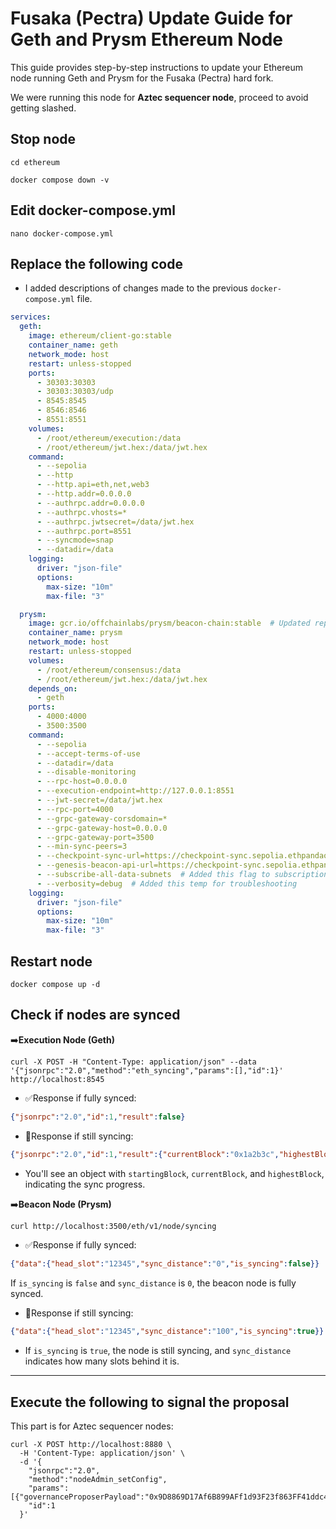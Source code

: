 # Fusaka (Pectra) Update Guide for Geth and Prysm Ethereum Node

This guide provides step-by-step instructions to update your Ethereum node running Geth and Prysm for the Fusaka (Pectra) hard fork.

We were running this node for **Aztec sequencer node**, proceed to avoid getting slashed.

## Stop node
```
cd ethereum
```
```
docker compose down -v
```

## Edit docker-compose.yml
```
nano docker-compose.yml
```

## Replace the following code
* I added descriptions of changes made to the previous `docker-compose.yml` file.
```yaml
services:
  geth:
    image: ethereum/client-go:stable
    container_name: geth
    network_mode: host
    restart: unless-stopped
    ports:
      - 30303:30303
      - 30303:30303/udp
      - 8545:8545
      - 8546:8546
      - 8551:8551
    volumes:
      - /root/ethereum/execution:/data
      - /root/ethereum/jwt.hex:/data/jwt.hex
    command:
      - --sepolia
      - --http
      - --http.api=eth,net,web3
      - --http.addr=0.0.0.0
      - --authrpc.addr=0.0.0.0
      - --authrpc.vhosts=*
      - --authrpc.jwtsecret=/data/jwt.hex
      - --authrpc.port=8551
      - --syncmode=snap
      - --datadir=/data
    logging:
      driver: "json-file"
      options:
        max-size: "10m"
        max-file: "3"

  prysm:
    image: gcr.io/offchainlabs/prysm/beacon-chain:stable  # Updated repo/tag for v6.1.2+
    container_name: prysm
    network_mode: host
    restart: unless-stopped
    volumes:
      - /root/ethereum/consensus:/data
      - /root/ethereum/jwt.hex:/data/jwt.hex
    depends_on:
      - geth
    ports:
      - 4000:4000
      - 3500:3500
    command:
      - --sepolia
      - --accept-terms-of-use
      - --datadir=/data
      - --disable-monitoring
      - --rpc-host=0.0.0.0
      - --execution-endpoint=http://127.0.0.1:8551
      - --jwt-secret=/data/jwt.hex
      - --rpc-port=4000
      - --grpc-gateway-corsdomain=*
      - --grpc-gateway-host=0.0.0.0
      - --grpc-gateway-port=3500
      - --min-sync-peers=3
      - --checkpoint-sync-url=https://checkpoint-sync.sepolia.ethpandaops.io
      - --genesis-beacon-api-url=https://checkpoint-sync.sepolia.ethpandaops.io
      - --subscribe-all-data-subnets  # Added this flag to subscription for supernode
      - --verbosity=debug  # Added this temp for troubleshooting
    logging:
      driver: "json-file"
      options:
        max-size: "10m"
        max-file: "3"
```

## Restart node
```
docker compose up -d
```



## Check if nodes are synced
➡️**Execution Node (Geth)**
```
curl -X POST -H "Content-Type: application/json" --data '{"jsonrpc":"2.0","method":"eth_syncing","params":[],"id":1}' http://localhost:8545
```
* ✅Response if fully synced:
```json
{"jsonrpc":"2.0","id":1,"result":false}
```
* 🚫Response if still syncing:
```json
{"jsonrpc":"2.0","id":1,"result":{"currentBlock":"0x1a2b3c","highestBlock":"0x1a2b4d","startingBlock":"0x0"}}
```
* You'll see an object with `startingBlock`, `currentBlock`, and `highestBlock`, indicating the sync progress.

➡️**Beacon Node (Prysm)**
```bash
curl http://localhost:3500/eth/v1/node/syncing
```
* ✅Response if fully synced:
```json
{"data":{"head_slot":"12345","sync_distance":"0","is_syncing":false}}
```
If `is_syncing` is `false` and `sync_distance` is `0`, the beacon node is fully synced.

* 🚫Response if still syncing:
```json
{"data":{"head_slot":"12345","sync_distance":"100","is_syncing":true}}
```
* If `is_syncing` is `true`, the node is still syncing, and `sync_distance` indicates how many slots behind it is.

---

## Execute the following to signal the proposal
This part is for Aztec sequencer nodes:
```
curl -X POST http://localhost:8880 \
  -H 'Content-Type: application/json' \
  -d '{
    "jsonrpc":"2.0",
    "method":"nodeAdmin_setConfig",
    "params":[{"governanceProposerPayload":"0x9D8869D17Af6B899AFf1d93F23f863FF41ddc4fa"}],
    "id":1
  }'
```
